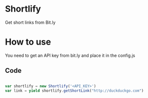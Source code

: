 # Shortlify

Get short links from Bit.ly

# How to use

You need to get an API key from bit.ly and place it in the config.js

## Code

```javascript

var shortlify = new Shortlify('<API_KEY>')
var link = yield shortlify.getShortLink("http://duckduckgo.com")

```
